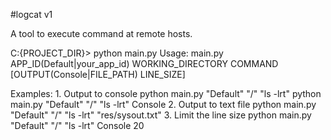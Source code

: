 #logcat v1

A tool to execute command at remote hosts.

C:\{PROJECT_DIR}\> python main.py
Usage: main.py APP_ID(Default|your_app_id) WORKING_DIRECTORY COMMAND \[OUTPUT\(Console|FILE_PATH\) LINE_SIZE\]

Examples:
    1. Output to console
        python main.py "Default" "/" "ls -lrt"
        python main.py "Default" "/" "ls -lrt" Console
    2. Output to text file
        python main.py "Default" "/" "ls -lrt" "res/sysout.txt"
    3. Limit the line size
        python main.py "Default" "/" "ls -lrt" Console 20
